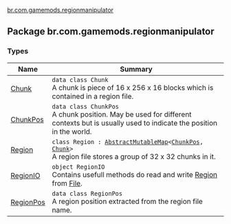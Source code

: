 [br.com.gamemods.regionmanipulator](./index.md)

## Package br.com.gamemods.regionmanipulator

### Types

| Name | Summary |
|---|---|
| [Chunk](-chunk/index.md) | `data class Chunk`<br>A chunk is piece of 16 x 256 x 16 blocks which is contained in a region file. |
| [ChunkPos](-chunk-pos/index.md) | `data class ChunkPos`<br>A chunk position. May be used for different contexts but is usually used to indicate the position in the world. |
| [Region](-region/index.md) | `class Region : `[`AbstractMutableMap`](https://kotlinlang.org/api/latest/jvm/stdlib/kotlin.collections/-abstract-mutable-map/index.html)`<`[`ChunkPos`](-chunk-pos/index.md)`, `[`Chunk`](-chunk/index.md)`>`<br>A region file stores a group of 32 x 32 chunks in it. |
| [RegionIO](-region-i-o/index.md) | `object RegionIO`<br>Contains usefull methods do read and write [Region](-region/index.md) from [File](https://docs.oracle.com/javase/6/docs/api/java/io/File.html). |
| [RegionPos](-region-pos/index.md) | `data class RegionPos`<br>A region position extracted from the region file name. |

